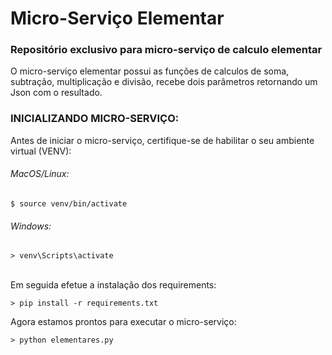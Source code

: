 # Micro-Serviço Elementar
### Repositório exclusivo para micro-serviço de calculo elementar

O micro-serviço elementar possui as funções de calculos de soma, subtração, multiplicação e divisão, 
recebe dois parâmetros retornando um Json com o resultado.

### INICIALIZANDO MICRO-SERVIÇO:

Antes de iniciar o micro-serviço, certifique-se de habilitar o seu ambiente virtual (VENV):
###### MacOS/Linux:
```
$ source venv/bin/activate
```
###### Windows:
```
> venv\Scripts\activate
```

</br>Em seguida efetue a instalação dos requirements:
```
> pip install -r requirements.txt
```

Agora estamos prontos para executar o micro-serviço:
```
> python elementares.py
```
